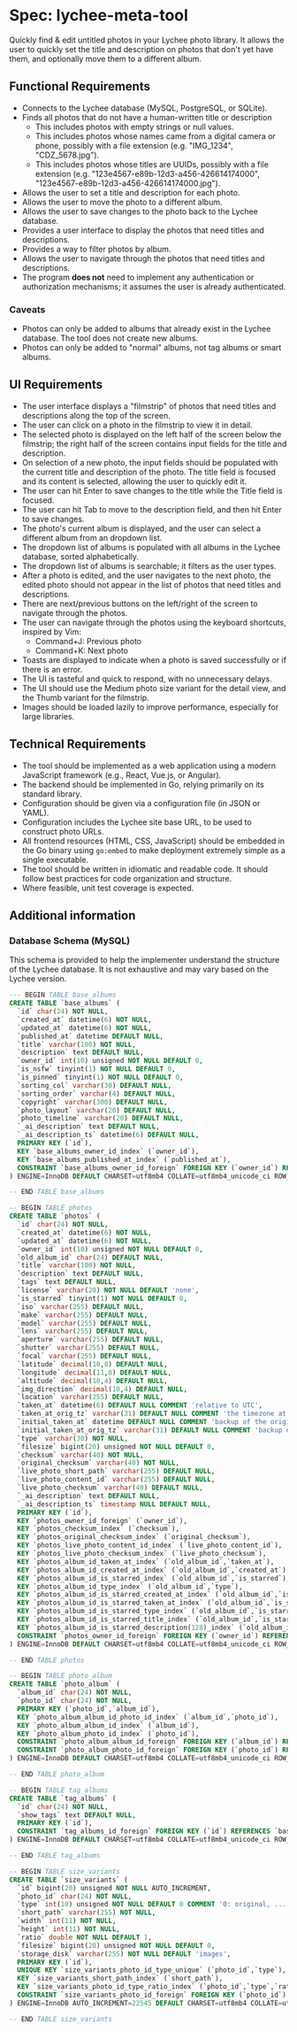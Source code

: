 # Spec: lychee-meta-tool

Quickly find & edit untitled photos in your Lychee photo library. It allows the user to quickly set the title and description on photos that don't yet have them, and optionally move them to a different album.

## Functional Requirements

- Connects to the Lychee database (MySQL, PostgreSQL, or SQLite).
- Finds all photos that do not have a human-written title or description
    - This includes photos with empty strings or null values.
    - This includes photos whose names came from a digital camera or phone, possibly with a file extension (e.g. "IMG_1234", "CDZ_5678.jpg").
    - This includes photos whose titles are UUIDs, possibly with a file extension (e.g. "123e4567-e89b-12d3-a456-426614174000", "123e4567-e89b-12d3-a456-426614174000.jpg").
- Allows the user to set a title and description for each photo.
- Allows the user to move the photo to a different album.
- Allows the user to save changes to the photo back to the Lychee database.
- Provides a user interface to display the photos that need titles and descriptions.
- Provides a way to filter photos by album.
- Allows the user to navigate through the photos that need titles and descriptions.
- The program **does not** need to implement any authentication or authorization mechanisms; it assumes the user is already authenticated.

### Caveats

- Photos can only be added to albums that already exist in the Lychee database. The tool does not create new albums.
- Photos can only be added to "normal" albums, not tag albums or smart albums.

## UI Requirements

- The user interface displays a "filmstrip" of photos that need titles and descriptions along the top of the screen.
- The user can click on a photo in the filmstrip to view it in detail.
- The selected photo is displayed on the left half of the screen below the filmstrip; the right half of the screen contains input fields for the title and description.
- On selection of a new photo, the input fields should be populated with the current title and description of the photo. The title field is focused and its content is selected, allowing the user to quickly edit it.
- The user can hit Enter to save changes to the title while the Title field is focused.
- The user can hit Tab to move to the description field, and then hit Enter to save changes.
- The photo's current album is displayed, and the user can select a different album from an dropdown list.
- The dropdown list of albums is populated with all albums in the Lychee database, sorted alphabetically.
- The dropdown list of albums is searchable; it filters as the user types.
- After a photo is edited, and the user navigates to the next photo, the edited photo should not appear in the list of photos that need titles and descriptions.
- There are next/previous buttons on the left/right of the screen to navigate through the photos.
- The user can navigate through the photos using the keyboard shortcuts, inspired by Vim:
    - Command+J: Previous photo
    - Command+K: Next photo
- Toasts are displayed to indicate when a photo is saved successfully or if there is an error.
- The UI is tasteful and quick to respond, with no unnecessary delays.
- The UI should use the Medium photo size variant for the detail view, and the Thumb variant for the filmstrip.
- Images should be loaded lazily to improve performance, especially for large libraries.

## Technical Requirements

- The tool should be implemented as a web application using a modern JavaScript framework (e.g., React, Vue.js, or Angular).
- The backend should be implemented in Go, relying primarily on its standard library.
- Configuration should be given via a configuration file (in JSON or YAML).
- Configuration includes the Lychee site base URL, to be used to construct photo URLs.
- All frontend resources (HTML, CSS, JavaScript) should be embedded in the Go binary using `go:embed` to make deployment extremely simple as a single executable.
- The tool should be written in idiomatic and readable code. It should follow best practices for code organization and structure.
- Where feasible, unit test coverage is expected.

## Additional information

### Database Schema (MySQL)

This schema is provided to help the implementer understand the structure of the Lychee database. It is not exhaustive and may vary based on the Lychee version.

```sql
--- BEGIN TABLE base_albums
CREATE TABLE `base_albums` (
  `id` char(24) NOT NULL,
  `created_at` datetime(6) NOT NULL,
  `updated_at` datetime(6) NOT NULL,
  `published_at` datetime DEFAULT NULL,
  `title` varchar(100) NOT NULL,
  `description` text DEFAULT NULL,
  `owner_id` int(10) unsigned NOT NULL DEFAULT 0,
  `is_nsfw` tinyint(1) NOT NULL DEFAULT 0,
  `is_pinned` tinyint(1) NOT NULL DEFAULT 0,
  `sorting_col` varchar(30) DEFAULT NULL,
  `sorting_order` varchar(4) DEFAULT NULL,
  `copyright` varchar(300) DEFAULT NULL,
  `photo_layout` varchar(20) DEFAULT NULL,
  `photo_timeline` varchar(20) DEFAULT NULL,
  `_ai_description` text DEFAULT NULL,
  `_ai_description_ts` datetime(6) DEFAULT NULL,
  PRIMARY KEY (`id`),
  KEY `base_albums_owner_id_index` (`owner_id`),
  KEY `base_albums_published_at_index` (`published_at`),
  CONSTRAINT `base_albums_owner_id_foreign` FOREIGN KEY (`owner_id`) REFERENCES `users` (`id`)
) ENGINE=InnoDB DEFAULT CHARSET=utf8mb4 COLLATE=utf8mb4_unicode_ci ROW_FORMAT=DYNAMIC;

-- END TABLE base_albums

-- BEGIN TABLE photos
CREATE TABLE `photos` (
  `id` char(24) NOT NULL,
  `created_at` datetime(6) NOT NULL,
  `updated_at` datetime(6) NOT NULL,
  `owner_id` int(10) unsigned NOT NULL DEFAULT 0,
  `old_album_id` char(24) DEFAULT NULL,
  `title` varchar(100) NOT NULL,
  `description` text DEFAULT NULL,
  `tags` text DEFAULT NULL,
  `license` varchar(20) NOT NULL DEFAULT 'none',
  `is_starred` tinyint(1) NOT NULL DEFAULT 0,
  `iso` varchar(255) DEFAULT NULL,
  `make` varchar(255) DEFAULT NULL,
  `model` varchar(255) DEFAULT NULL,
  `lens` varchar(255) DEFAULT NULL,
  `aperture` varchar(255) DEFAULT NULL,
  `shutter` varchar(255) DEFAULT NULL,
  `focal` varchar(255) DEFAULT NULL,
  `latitude` decimal(10,8) DEFAULT NULL,
  `longitude` decimal(11,8) DEFAULT NULL,
  `altitude` decimal(10,4) DEFAULT NULL,
  `img_direction` decimal(10,4) DEFAULT NULL,
  `location` varchar(255) DEFAULT NULL,
  `taken_at` datetime(6) DEFAULT NULL COMMENT 'relative to UTC',
  `taken_at_orig_tz` varchar(31) DEFAULT NULL COMMENT 'the timezone at which the photo has originally been taken',
  `initial_taken_at` datetime DEFAULT NULL COMMENT 'backup of the original taken_at value',
  `initial_taken_at_orig_tz` varchar(31) DEFAULT NULL COMMENT 'backup of the timezone at which the photo has originally been taken',
  `type` varchar(30) NOT NULL,
  `filesize` bigint(20) unsigned NOT NULL DEFAULT 0,
  `checksum` varchar(40) NOT NULL,
  `original_checksum` varchar(40) NOT NULL,
  `live_photo_short_path` varchar(255) DEFAULT NULL,
  `live_photo_content_id` varchar(255) DEFAULT NULL,
  `live_photo_checksum` varchar(40) DEFAULT NULL,
  `_ai_description` text DEFAULT NULL,
  `_ai_description_ts` timestamp NULL DEFAULT NULL,
  PRIMARY KEY (`id`),
  KEY `photos_owner_id_foreign` (`owner_id`),
  KEY `photos_checksum_index` (`checksum`),
  KEY `photos_original_checksum_index` (`original_checksum`),
  KEY `photos_live_photo_content_id_index` (`live_photo_content_id`),
  KEY `photos_live_photo_checksum_index` (`live_photo_checksum`),
  KEY `photos_album_id_taken_at_index` (`old_album_id`,`taken_at`),
  KEY `photos_album_id_created_at_index` (`old_album_id`,`created_at`),
  KEY `photos_album_id_is_starred_index` (`old_album_id`,`is_starred`),
  KEY `photos_album_id_type_index` (`old_album_id`,`type`),
  KEY `photos_album_id_is_starred_created_at_index` (`old_album_id`,`is_starred`,`created_at`),
  KEY `photos_album_id_is_starred_taken_at_index` (`old_album_id`,`is_starred`,`taken_at`),
  KEY `photos_album_id_is_starred_type_index` (`old_album_id`,`is_starred`,`type`),
  KEY `photos_album_id_is_starred_title_index` (`old_album_id`,`is_starred`,`title`),
  KEY `photos_album_id_is_starred_description(128)_index` (`old_album_id`,`is_starred`,`description`(128)),
  CONSTRAINT `photos_owner_id_foreign` FOREIGN KEY (`owner_id`) REFERENCES `users` (`id`)
) ENGINE=InnoDB DEFAULT CHARSET=utf8mb4 COLLATE=utf8mb4_unicode_ci ROW_FORMAT=DYNAMIC;

-- END TABLE photos

-- BEGIN TABLE photo_album
CREATE TABLE `photo_album` (
  `album_id` char(24) NOT NULL,
  `photo_id` char(24) NOT NULL,
  PRIMARY KEY (`photo_id`,`album_id`),
  KEY `photo_album_album_id_photo_id_index` (`album_id`,`photo_id`),
  KEY `photo_album_album_id_index` (`album_id`),
  KEY `photo_album_photo_id_index` (`photo_id`),
  CONSTRAINT `photo_album_album_id_foreign` FOREIGN KEY (`album_id`) REFERENCES `albums` (`id`),
  CONSTRAINT `photo_album_photo_id_foreign` FOREIGN KEY (`photo_id`) REFERENCES `photos` (`id`)
) ENGINE=InnoDB DEFAULT CHARSET=utf8mb4 COLLATE=utf8mb4_unicode_ci ROW_FORMAT=DYNAMIC;

-- END TABLE photo_album

-- BEGIN TABLE tag_albums
CREATE TABLE `tag_albums` (
  `id` char(24) NOT NULL,
  `show_tags` text DEFAULT NULL,
  PRIMARY KEY (`id`),
  CONSTRAINT `tag_albums_id_foreign` FOREIGN KEY (`id`) REFERENCES `base_albums` (`id`)
) ENGINE=InnoDB DEFAULT CHARSET=utf8mb4 COLLATE=utf8mb4_unicode_ci ROW_FORMAT=DYNAMIC;

-- END TABLE tag_albums

-- BEGIN TABLE size_variants
CREATE TABLE `size_variants` (
  `id` bigint(20) unsigned NOT NULL AUTO_INCREMENT,
  `photo_id` char(24) NOT NULL,
  `type` int(10) unsigned NOT NULL DEFAULT 0 COMMENT '0: original, ..., 6: thumb',
  `short_path` varchar(255) NOT NULL,
  `width` int(11) NOT NULL,
  `height` int(11) NOT NULL,
  `ratio` double NOT NULL DEFAULT 1,
  `filesize` bigint(20) unsigned NOT NULL DEFAULT 0,
  `storage_disk` varchar(255) NOT NULL DEFAULT 'images',
  PRIMARY KEY (`id`),
  UNIQUE KEY `size_variants_photo_id_type_unique` (`photo_id`,`type`),
  KEY `size_variants_short_path_index` (`short_path`),
  KEY `size_variants_photo_id_type_ratio_index` (`photo_id`,`type`,`ratio`),
  CONSTRAINT `size_variants_photo_id_foreign` FOREIGN KEY (`photo_id`) REFERENCES `photos` (`id`)
) ENGINE=InnoDB AUTO_INCREMENT=22545 DEFAULT CHARSET=utf8mb4 COLLATE=utf8mb4_unicode_ci ROW_FORMAT=DYNAMIC;

-- END TABLE size_variants
```
